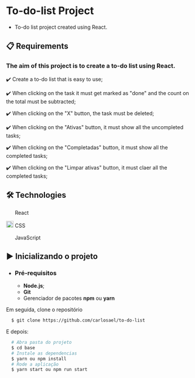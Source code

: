 # To-do-list Project

- To-do list project created using React.

## 📋 Requirements

### The aim of this project is to create a to-do list using React.

✔️ Create a to-do list that is easy to use;

✔️ When clicking on the task it must get marked as "done" and the count on the total must be subtracted;

✔️ When clicking on the "X" button, the task must be deleted;

✔️ When clicking on the "Ativas" button, it must show all the uncompleted tasks;

✔️ When clicking on the "Completadas" button, it must show all the completed tasks;

✔️ When clicking on the "Limpar ativas" button, it must claer all the completed tasks;

## 🛠 Technologies

<img src="https://upload.wikimedia.org/wikipedia/commons/thumb/a/a7/React-icon.svg/1200px-React-icon.svg.png" width="20" height="16" /> React

<img src="https://www.pinclipart.com/picdir/middle/175-1759459_eng-a-med-kamel-frameworks-css-css-logo.png" width="20" height="18" /> CSS

<img src="https://www.kindpng.com/picc/m/67-678384_transparent-javascript-icon-png-png-download.png" width="16" height="16" /> &nbsp;JavaScript

## ▶️ Inicializando o projeto

- ### **Pré-requisitos**

  - **Node.js**;
  - **Git**
  - Gerenciador de pacotes **npm** ou **yarn**

Em seguida, clone o repositório

```sh
  $ git clone https://github.com/carlosael/to-do-list
```

E depois:

```sh
  # Abra pasta do projeto
  $ cd base
  # Instale as dependencias
  $ yarn ou npm install
  # Rode a aplicação
  $ yarn start ou npm run start
```
